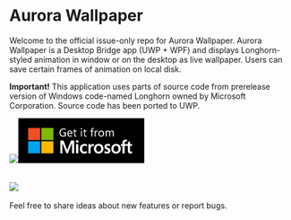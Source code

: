 # Aurora Wallpaper

Welcome to the official issue-only repo for Aurora Wallpaper. Aurora Wallpaper is a Desktop Bridge app (UWP + WPF) and displays Longhorn-styled animation in window or on the desktop as live wallpaper. Users can save certain frames of animation on local disk.

**Important!** This application uses parts of source code from prerelease version of Windows code-named Longhorn owned by Microsoft Corporation. Source code has been ported to UWP.

<a href="https://www.microsoft.com/store/apps/9P3CBGSKBRQP">
<img src="https://store-images.s-microsoft.com/image/apps.15270.14540617761808034.5883fc92-133b-492c-82de-06d890307680.bc7ce3a9-c56a-4195-bf00-d84ee8b09a2b" width=80/><img src="https://github.com/michalleptuch/michalleptuch/blob/main/images/get.png?raw=true" height=80 /></a>
<br><br>

![](images/AuroraHero.png)

Feel free to share ideas about new features or report bugs.
